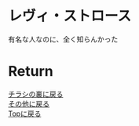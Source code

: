 # レヴィ・ストロース

有名な人なのに、全く知らんかった




# Return
[チラシの裏に戻る](./zakki.md)<br>
[その他に戻る](../others.md)<br>
[Topに戻る](https://motoyashinozaki.github.io/minidora/)